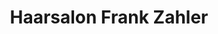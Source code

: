 ---
title: "Haarsalon Frank Zahler"
url: /bietigheim-bissingen/haarsalon-frank-zahler/
shop: Friseur
---